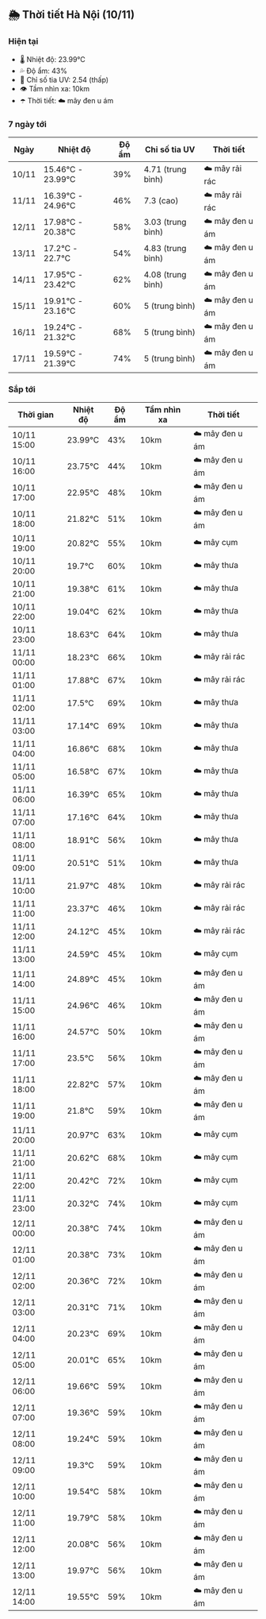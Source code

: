## 🌦️ Thời tiết Hà Nội (10/11)

### Hiện tại

- 🌡️ Nhiệt độ: 23.99℃
- 💦 Độ ẩm: 43%
- 🌟 Chỉ số tia UV: 2.54 (thấp)
- 👁️ Tầm nhìn xa: 10km
- ☂️ Thời tiết: ☁️ mây đen u ám

### 7 ngày tới

| Ngày | Nhiệt độ | Độ ẩm | Chỉ số tia UV | Thời tiết |
| --- | --- | --- | --- | --- |
| 10/11 | 15.46℃ - 23.99℃ | 39% | 4.71 (trung bình) | ☁️ mây rải rác |
| 11/11 | 16.39℃ - 24.96℃ | 46% | 7.3 (cao) | ☁️ mây rải rác |
| 12/11 | 17.98℃ - 20.38℃ | 58% | 3.03 (trung bình) | ☁️ mây đen u ám |
| 13/11 | 17.2℃ - 22.7℃ | 54% | 4.83 (trung bình) | ☁️ mây đen u ám |
| 14/11 | 17.95℃ - 23.42℃ | 62% | 4.08 (trung bình) | ☁️ mây đen u ám |
| 15/11 | 19.91℃ - 23.16℃ | 60% | 5 (trung bình) | ☁️ mây đen u ám |
| 16/11 | 19.24℃ - 21.32℃ | 68% | 5 (trung bình) | ☁️ mây đen u ám |
| 17/11 | 19.59℃ - 21.39℃ | 74% | 5 (trung bình) | ☁️ mây đen u ám |

### Sắp tới

| Thời gian | Nhiệt độ | Độ ẩm | Tầm nhìn xa | Thời tiết |
| --- | --- | --- | --- | --- |
| 10/11 15:00 | 23.99℃ | 43% | 10km | ☁️ mây đen u ám |
| 10/11 16:00 | 23.75℃ | 44% | 10km | ☁️ mây đen u ám |
| 10/11 17:00 | 22.95℃ | 48% | 10km | ☁️ mây đen u ám |
| 10/11 18:00 | 21.82℃ | 51% | 10km | ☁️ mây đen u ám |
| 10/11 19:00 | 20.82℃ | 55% | 10km | ☁️ mây cụm |
| 10/11 20:00 | 19.7℃ | 60% | 10km | ☁️ mây thưa |
| 10/11 21:00 | 19.38℃ | 61% | 10km | ☁️ mây thưa |
| 10/11 22:00 | 19.04℃ | 62% | 10km | ☁️ mây thưa |
| 10/11 23:00 | 18.63℃ | 64% | 10km | ☁️ mây thưa |
| 11/11 00:00 | 18.23℃ | 66% | 10km | ☁️ mây rải rác |
| 11/11 01:00 | 17.88℃ | 67% | 10km | ☁️ mây rải rác |
| 11/11 02:00 | 17.5℃ | 69% | 10km | ☁️ mây thưa |
| 11/11 03:00 | 17.14℃ | 69% | 10km | ☁️ mây thưa |
| 11/11 04:00 | 16.86℃ | 68% | 10km | ☁️ mây thưa |
| 11/11 05:00 | 16.58℃ | 67% | 10km | ☁️ mây thưa |
| 11/11 06:00 | 16.39℃ | 65% | 10km | ☁️ mây thưa |
| 11/11 07:00 | 17.16℃ | 64% | 10km | ☁️ mây thưa |
| 11/11 08:00 | 18.91℃ | 56% | 10km | ☁️ mây thưa |
| 11/11 09:00 | 20.51℃ | 51% | 10km | ☁️ mây thưa |
| 11/11 10:00 | 21.97℃ | 48% | 10km | ☁️ mây rải rác |
| 11/11 11:00 | 23.37℃ | 46% | 10km | ☁️ mây rải rác |
| 11/11 12:00 | 24.12℃ | 45% | 10km | ☁️ mây rải rác |
| 11/11 13:00 | 24.59℃ | 45% | 10km | ☁️ mây cụm |
| 11/11 14:00 | 24.89℃ | 45% | 10km | ☁️ mây đen u ám |
| 11/11 15:00 | 24.96℃ | 46% | 10km | ☁️ mây đen u ám |
| 11/11 16:00 | 24.57℃ | 50% | 10km | ☁️ mây đen u ám |
| 11/11 17:00 | 23.5℃ | 56% | 10km | ☁️ mây đen u ám |
| 11/11 18:00 | 22.82℃ | 57% | 10km | ☁️ mây đen u ám |
| 11/11 19:00 | 21.8℃ | 59% | 10km | ☁️ mây đen u ám |
| 11/11 20:00 | 20.97℃ | 63% | 10km | ☁️ mây cụm |
| 11/11 21:00 | 20.62℃ | 68% | 10km | ☁️ mây cụm |
| 11/11 22:00 | 20.42℃ | 72% | 10km | ☁️ mây cụm |
| 11/11 23:00 | 20.32℃ | 74% | 10km | ☁️ mây cụm |
| 12/11 00:00 | 20.38℃ | 74% | 10km | ☁️ mây đen u ám |
| 12/11 01:00 | 20.38℃ | 73% | 10km | ☁️ mây đen u ám |
| 12/11 02:00 | 20.36℃ | 72% | 10km | ☁️ mây đen u ám |
| 12/11 03:00 | 20.31℃ | 71% | 10km | ☁️ mây đen u ám |
| 12/11 04:00 | 20.23℃ | 69% | 10km | ☁️ mây đen u ám |
| 12/11 05:00 | 20.01℃ | 65% | 10km | ☁️ mây đen u ám |
| 12/11 06:00 | 19.66℃ | 59% | 10km | ☁️ mây đen u ám |
| 12/11 07:00 | 19.36℃ | 59% | 10km | ☁️ mây đen u ám |
| 12/11 08:00 | 19.24℃ | 59% | 10km | ☁️ mây đen u ám |
| 12/11 09:00 | 19.3℃ | 59% | 10km | ☁️ mây đen u ám |
| 12/11 10:00 | 19.54℃ | 58% | 10km | ☁️ mây đen u ám |
| 12/11 11:00 | 19.79℃ | 58% | 10km | ☁️ mây đen u ám |
| 12/11 12:00 | 20.08℃ | 56% | 10km | ☁️ mây đen u ám |
| 12/11 13:00 | 19.97℃ | 56% | 10km | ☁️ mây đen u ám |
| 12/11 14:00 | 19.55℃ | 59% | 10km | ☁️ mây đen u ám |

